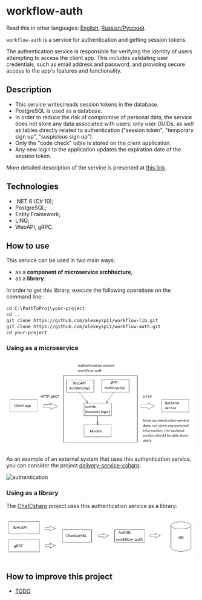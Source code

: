 # workflow-auth

Read this in other languages: [English](README.md), [Russian/Русский](README.ru.md).

`workflow-auth` is a service for authentication and getting session tokens.

The authentication service is responsible for verifying the identity of users attempting to access the client app. 
This includes validating user credentials, such as email address and password, and providing secure access to the app's features and functionality.

## Description

- This service writes/reads session tokens in the database.
- PostgreSQL is used as a database.
- In order to reduce the risk of compromise of personal data, the service does not store any data associated with users: only user GUIDs, as well as tables directly related to authentication ("session token", "temporary sign up", "suspicious sign up").
- Only the "code check" table is stored on the client application.
- Any new login to the application updates the expiration date of the session token.

More detailed description of the service is presented at [this link](docs/description.md).

## Technologies

- .NET 6 (C# 10);
- PostgreSQL;
- Entity Framework;
- LINQ;
- WebAPI, gRPC.

## How to use

This service can be used in two main ways:
- as a **component of microservice architecture**,
- as a **library**.

In order to get this library, execute the following operations on the command line:
```
cd C:\PathToProj\your-project
cd ..
git clone https://github.com/alexeysp11/workflow-lib.git
git clone https://github.com/alexeysp11/workflow-auth.git
cd your-project
```

### Using as a microservice

![components](docs/img/components.png)

As an example of an external system that uses this authentication service, you can consider the project [delivery-service-csharp](https://github.com/alexeysp11/delivery-service-csharp):

![authentication](https://github.com/alexeysp11/delivery-service-csharp/raw/main/docs/img/authentication.png)

### Using as a library 

The [ChatCsharp](https://github.com/alexeysp11/ChatCsharp) project uses this authentication service as a library:

![AuthService](https://github.com/alexeysp11/ChatCsharp/raw/main/Docs/img/AuthService.png)

## How to improve this project 

- [TODO](docs/TODO.md)
